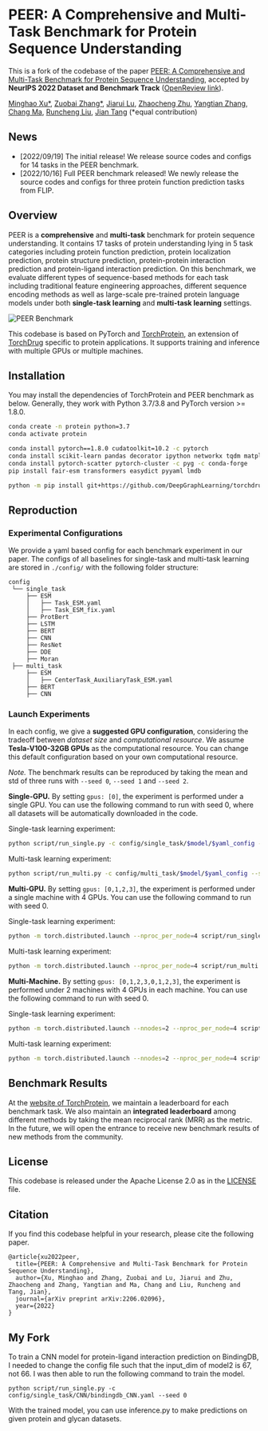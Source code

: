 # PEER: A Comprehensive and Multi-Task Benchmark for Protein Sequence Understanding

This is a fork of the codebase of the paper [PEER: A Comprehensive and Multi-Task Benchmark for Protein Sequence Understanding](https://arxiv.org/pdf/2206.02096.pdf), 
accepted by **NeurIPS 2022 Dataset and Benchmark Track** ([OpenReview link](https://openreview.net/forum?id=QgTZ56-zJou)).

[Minghao Xu*](https://chrisallenming.github.io),
[Zuobai Zhang*](https://oxer11.github.io),
[Jiarui Lu](https://mila.quebec/en/person/jiarui-lu/),
[Zhaocheng Zhu](https://kiddozhu.github.io),
[Yangtian Zhang](https://zytzrh.github.io/),
[Chang Ma](https://github.com/chang-github-00),
[Runcheng Liu](https://www.runchengliu.com/),
[Jian Tang](https://jian-tang.com)
(*equal contribution)

## News ##

- [2022/09/19] The initial release! We release source codes and configs for 14 tasks in the PEER benchmark.
- [2022/10/16] Full PEER benchmark released! We newly release the source codes and configs for three protein function prediction tasks from FLIP. 

## Overview ##

PEER is a **comprehensive** and **multi-task** benchmark for protein sequence understanding. 
It contains 17 tasks of protein understanding lying in 5 task categories 
including protein function prediction, protein localization prediction, protein structure prediction, protein-protein interaction prediction and protein-ligand interaction prediction. 
On this benchmark, we evaluate different types of sequence-based methods for each task 
including traditional feature engineering approaches, different sequence encoding methods as well as large-scale pre-trained protein language models 
under both **single-task learning** and **multi-task learning** settings.

![PEER Benchmark](asset/benchmark.png)

This codebase is based on PyTorch and [TorchProtein], an extension of [TorchDrug] specific to protein applications.
It supports training and inference with multiple GPUs or multiple machines.

[TorchProtein]: https://torchprotein.ai/
[TorchDrug]: https://torchdrug.ai/

## Installation ##

You may install the dependencies of TorchProtein and PEER benchmark as below. 
Generally, they work with Python 3.7/3.8 and PyTorch version >= 1.8.0.

```bash
conda create -n protein python=3.7
conda activate protein

conda install pytorch==1.8.0 cudatoolkit=10.2 -c pytorch
conda install scikit-learn pandas decorator ipython networkx tqdm matplotlib -y
conda install pytorch-scatter pytorch-cluster -c pyg -c conda-forge
pip install fair-esm transformers easydict pyyaml lmdb

python -m pip install git+https://github.com/DeepGraphLearning/torchdrug/
```

## Reproduction ##

### Experimental Configurations ###

We provide a yaml based config for each benchmark experiment in our paper. 
The configs of all baselines for single-task and multi-task learning are stored in ```./config/``` with the following folder structure:

```
config
 └── single_task
     ├── ESM
     │   ├── Task_ESM.yaml
     │   ├── Task_ESM_fix.yaml
     ├── ProtBert
     ├── LSTM
     ├── BERT
     ├── CNN
     ├── ResNet
     ├── DDE
     ├── Moran
 ├── multi_task
     ├── ESM
     │   ├── CenterTask_AuxiliaryTask_ESM.yaml
     ├── BERT
     ├── CNN
```

### Launch Experiments ###

In each config, we give a **suggested GPU configuration**, considering the tradeoff between *dataset size* and *computational resource*.
We assume **Tesla-V100-32GB GPUs** as the computational resource.
You can change this default configuration based on your own computational resource.

*Note.* The benchmark results can be reproduced by taking the mean and std of three runs with ```--seed 0```, ```--seed 1``` and ```--seed 2```. 

**Single-GPU.** By setting ```gpus: [0]```, the experiment is performed under a single GPU.
You can use the following command to run with seed 0, where all datasets will be automatically downloaded in the code.

Single-task learning experiment:
```bash
python script/run_single.py -c config/single_task/$model/$yaml_config --seed 0
```

Multi-task learning experiment:
```bash
python script/run_multi.py -c config/multi_task/$model/$yaml_config --seed 0
```

**Multi-GPU.** By setting ```gpus: [0,1,2,3]```, the experiment is performed under a single machine with 4 GPUs.
You can use the following command to run with seed 0.

Single-task learning experiment:
```bash
python -m torch.distributed.launch --nproc_per_node=4 script/run_single.py -c config/single_task/$model/$yaml_config --seed 0
```

Multi-task learning experiment:
```bash
python -m torch.distributed.launch --nproc_per_node=4 script/run_multi.py -c config/multi_task/$model/$yaml_config --seed 0
```

**Multi-Machine.** By setting ```gpus: [0,1,2,3,0,1,2,3]```, the experiment is performed under 2 machines with 4 GPUs in each machine.
You can use the following command to run with seed 0.

Single-task learning experiment:
```bash
python -m torch.distributed.launch --nnodes=2 --nproc_per_node=4 script/run_single.py -c config/single_task/$model/$yaml_config --seed 0
```

Multi-task learning experiment:
```bash
python -m torch.distributed.launch --nnodes=2 --nproc_per_node=4 script/run_multi.py -c config/multi_task/$model/$yaml_config --seed 0
```

## Benchmark Results ##

At the [website of TorchProtein], we maintain a leaderboard for each benchmark task. 
We also maintain an **integrated leaderboard** among different methods by taking the mean reciprocal rank (MRR) as the metric. 
In the future, we will open the entrance to receive new benchmark results of new methods from the community. 

[website of TorchProtein]: https://torchprotein.ai/benchmark

## License ##

This codebase is released under the Apache License 2.0 as in the [LICENSE](LICENSE) file.

## Citation ##

If you find this codebase helpful in your research, please cite the following paper.
```
@article{xu2022peer,
  title={PEER: A Comprehensive and Multi-Task Benchmark for Protein Sequence Understanding},
  author={Xu, Minghao and Zhang, Zuobai and Lu, Jiarui and Zhu, Zhaocheng and Zhang, Yangtian and Ma, Chang and Liu, Runcheng and Tang, Jian},
  journal={arXiv preprint arXiv:2206.02096},
  year={2022}
}
```

## My Fork ##
To train a CNN model for protein-ligand interaction prediction on BindingDB, I needed to change the config file such that the input_dim of model2 is 67, not 66.
I was then able to run the following command to train the model.

```
python script/run_single.py -c config/single_task/CNN/bindingdb_CNN.yaml --seed 0
```

With the trained model, you can use inference.py to make predictions on given protein and glycan datasets.